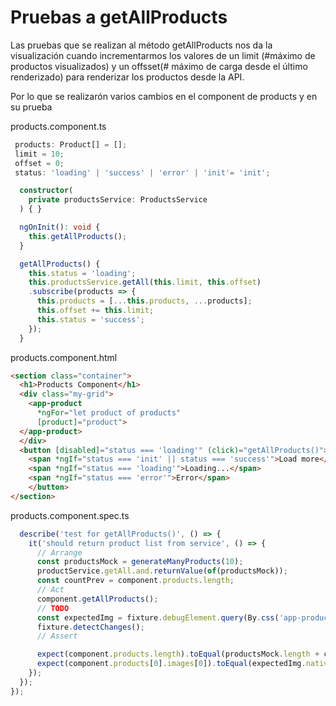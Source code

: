 # Pruebas a getAllProducts
Las pruebas que se realizan al método getAllProducts nos da la visualización cuando incrementarmos los valores de un limit (#máximo de productos visualizados) y un offsset(# máximo de carga desde el último renderizado) para renderizar los productos desde la API.

Por lo que se realizarón varios cambios en el component de products y en su prueba

products.component.ts
```ts
 products: Product[] = [];
 limit = 10;
 offset = 0;
 status: 'loading' | 'success' | 'error' | 'init'= 'init';

  constructor(
    private productsService: ProductsService
  ) { }

  ngOnInit(): void {
    this.getAllProducts();
  }

  getAllProducts() {
    this.status = 'loading';
    this.productsService.getAll(this.limit, this.offset)
    .subscribe(products => {
      this.products = [...this.products, ...products];
      this.offset += this.limit;
      this.status = 'success';
    });
  }
```

products.component.html
```html
<section class="container">
  <h1>Products Component</h1>
  <div class="my-grid">
    <app-product
      *ngFor="let product of products"
      [product]="product">
  </app-product>
  </div>
  <button [disabled]="status === 'loading'" (click)="getAllProducts()">
    <span *ngIf="status === 'init' || status === 'success'">Load more</span>
    <span *ngIf="status === 'loading'">Loading...</span>
    <span *ngIf="status === 'error'">Error</span>
    </button>
</section>
```

products.component.spec.ts
```ts
  describe('test for getAllProducts()', () => {
    it('should return product list from service', () => {
      // Arrange
      const productsMock = generateManyProducts(10);
      productService.getAll.and.returnValue(of(productsMock));
      const countPrev = component.products.length;
      // Act
      component.getAllProducts();
      // TODO
      const expectedImg = fixture.debugElement.query(By.css('app-product img'));
      fixture.detectChanges();
      // Assert

      expect(component.products.length).toEqual(productsMock.length + countPrev);
      expect(component.products[0].images[0]).toEqual(expectedImg.nativeElement.src);
    });
  });
});
```